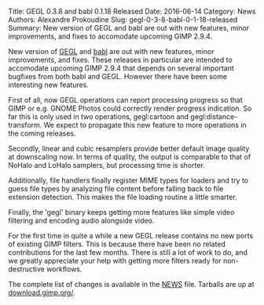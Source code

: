 Title: GEGL 0.3.8 and babl 0.1.18 Released
Date: 2016-06-14
Category: News
Authors: Alexandre Prokoudine
Slug: gegl-0-3-8-babl-0-1-18-released
Summary: New version of GEGL and babl are out with new features, minor improvements, and fixes to accomodate upcoming GIMP 2.9.4.

New version of [GEGL](http://gegl.org/) and [babl](http://gegl.org/babl/) are out with new features, minor improvements, and fixes. These releases in particular are intended to accomodate upcoming GIMP 2.9.4 that depends on several important bugfixes from both babl and GEGL. However there have been some interesting new features.

First of all, now GEGL operations can report processing progress so that GIMP or e.g. GNOME Photos could correctly render progress indication. So far this is only used in two operations, gegl:cartoon and gegl:distance-transform. We expect to propagate this new feature to more operations in the coming releases.

Secondly, linear and cubic resamplers provide better default image quality at downscaling now. In terms of quality, the output is comparable to that of NoHalo and LoHalo samplers, but processing time is shorter.

Additionally, file handlers finally register MIME types for loaders and try to guess file types by analyzing file content before falling back to file extension detection. This makes the file loading routine a little smarter.

Finally, the 'gegl' binary keeps getting more features like simple video filtering and encoding audio alongside video.

For the first time in quite a while a new GEGL release contains no new ports of existing GIMP filters. This is because there have been no related contributions for the last few months. There is still a lot of work to do, and we greatly appreciate your help with getting more filters ready for non-destructive workflows.

The complete list of changes is available in the [NEWS](https://git.gnome.org/browse/gegl/tree/NEWS) file. Tarballs are up at [download.gimp.org/](http://download.gimp.org/).
